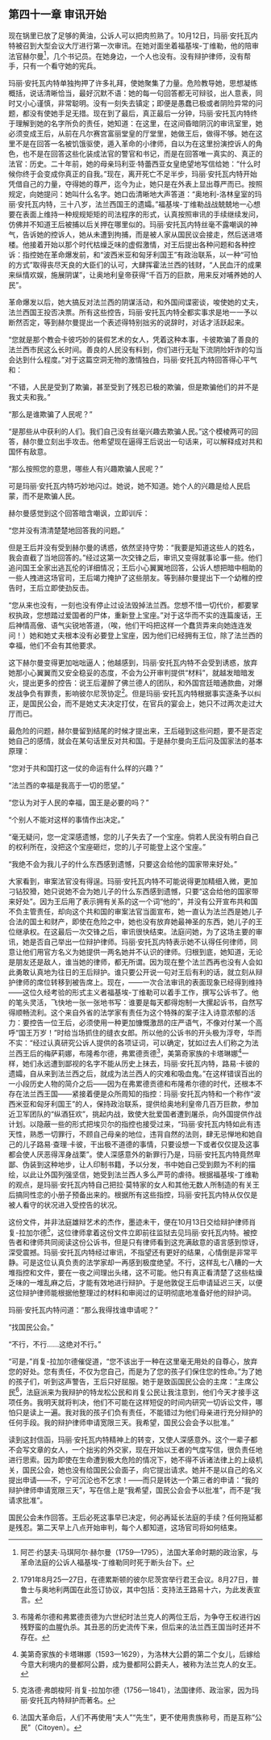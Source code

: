 ## 第四十一章 审讯开始

现在锅里已放了足够的黄油，公诉人可以把肉煎熟了。10月12日，玛丽·安托瓦内特被召到大型会议大厅进行第一次审讯。在她对面坐着福基埃-丁维勒，他的陪审法官赫尔曼[^1]，几个书记员。在她身边，一个人也没有。没有辩护律师，没有帮手，只有一个看守她的宪兵。

玛丽·安托瓦内特单独拘押了许多礼拜，使她聚集了力量。危险教导她，思想凝练概括，说话清晰恰当，最好沉默不语：她的每一句回答都无可辩驳，出人意表，同时又小心谨慎，非常聪明。没有一刻失去镇定；即便是愚蠢已极或者阴险异常的问题，都没有使她手足无措。现在到了最后，真正最后一分钟，玛丽·安托瓦内特终于理解到她的名字所负的责任，她知道：在这里，在这间昏暗阴沉的审讯室里，她必须变成王后，从前在凡尔赛宫富丽堂皇的厅堂里，她做王后，做得不够。她在这里不是在回答一名被饥饿驱使，遁入革命的小律师，自以为在这里扮演控诉人的角色，也不是在回答这些化装成法官的警官和书记，而是在回答唯一真实的、真正的法官：历史。二十年前，她的母亲玛利亚·特蕾西亚女皇绝望地写信给她：“什么时候你终于会变成你真正的自我。”现在，离开死亡不足半步，玛丽·安托瓦内特开始凭借自己的力量，夺得她的尊严，迄今为止，她只是在外表上显出尊严而已。按照规定，向她提问：她叫什么名字。她口齿清晰地大声答道：“奥地利-洛林皇室的玛丽·安托瓦内特，三十八岁，法兰西国王的遗孀。”福基埃-丁维勒战战兢兢地一心想要在表面上维持一种规规矩矩的司法程序的形式，认真按照审讯的手续继续发问，仿佛并不知道王后被捕以后关押在哪里似的。玛丽·安托瓦内特丝毫不露嘲讽的神气，告诉她的控诉人，她从未遭到拘捕，而是被人家从国民议会接走，然后送进塔楼。他接着开始以那个时代枯燥乏味的虚假激情，对王后提出各种问题和各种控诉：指控她在革命爆发前，和“波西米亚和匈牙利国王”有政治联系，以一种“可怕的方式”取得丧尽天良的大臣们的认可，大肆挥霍法兰西的钱财，“人民血汗的成果来纵情欢娱，施展阴谋”，让奥地利皇帝获得“千百万的巨款，用来反对哺养她的人民”。

革命爆发以后，她大搞反对法兰西的阴谋活动，和外国间谍密谈，唆使她的丈夫，法兰西国王投否决票。所有这些控告，玛丽·安托瓦内特全都实事求是地一一予以断然否定，等到赫尔曼提出一个表述得特别拙劣的说辞时，对话才活跃起来。

“您就是那个教会卡彼巧妙的装假艺术的女人，凭着这种本事，卡彼欺骗了善良的法兰西市民这么长时间。善良的人民没有料到，你们进行无耻下流阴险奸诈的勾当会达到什么程度。”对于这篇空洞无物的激情独白，玛丽·安托瓦内特回答得心平气和：

“不错，人民是受到了欺骗，甚至受到了残忍已极的欺骗，但是欺骗他们的并不是我丈夫和我。”

“那么是谁欺骗了人民呢？”

“是那些从中获利的人们。我们自己没有丝毫兴趣去欺骗人民。”这个模棱两可的回答，赫尔曼立刻出手攻击。他希望现在逼得王后说出一句话来，可以解释成对共和国怀有敌意。

“那么按照您的意思，哪些人有兴趣欺骗人民呢？”

可是玛丽·安托瓦内特巧妙地闪过。她说，她不知道。她个人的兴趣是给人民启蒙，而不是欺骗人民。

赫尔曼感觉到这个回答暗含嘲讽，立即训斥：

“您并没有清清楚楚地回答我的问题。”

但是王后并没有受到赫尔曼的诱惑，依然坚持守势：“我要是知道这些人的姓名，我会直截了当地回答的。”经过这第一次交锋之后，审讯又变得就事论事一些。他们追问国王全家出逃瓦伦的详细情况；王后小心翼翼地回答，公诉人想把暗中相助的一些人拽进这场官司，王后竭力掩护了这些朋友。等到赫尔曼提出下一个幼稚的控告时，王后立即使劲反击。

“您从来也没有，一刻也没有停止过设法毁掉法兰西。您想不惜一切代价，都要掌权执政，您想踏过爱国者的尸体，重新登上宝座。”对于这华而不实的连篇废话，王后神情高傲、语气尖锐地答道，（唉，他们干吗把这样一个蠢货弄来向她连连发问！）她和她丈夫根本没有必要登上宝座，因为他们已经拥有王位，除了法兰西的幸福，他们不会有其他要求。

这下赫尔曼变得更加咄咄逼人；他越感到，玛丽·安托瓦内特不会受到诱惑，放弃她那小心翼翼而又安全稳妥的态度，不会为公开审判提供“材料”，就越发暗暗发火，提出更多的控告：说王后灌醉了佛兰德人的团队，和外国宫廷暗通款曲，对爆发战争负有罪责，影响彼尔尼茨协定[^2]。但是玛丽·安托瓦内特根据事实逐条予以纠正，是国民公会，而不是她丈夫决定打仗，在官兵的宴会上，她只不过两次走过大厅而已。

最危险的问题，赫尔曼留到结尾的时候才提出来，王后碰到这些问题，要不是否定她自己的感情，就会在某句话里反对共和国。于是赫尔曼向王后问及国家法的基本原理：

“您对于共和国打这一仗的命运有什么样的兴趣？”

“法兰西的幸福是我高于一切的愿望。”

“您认为对于人民的幸福，国王是必要的吗？”

“个别人不能对这样的事情作出决定。”

“毫无疑问，您一定深感遗憾，您的儿子失去了一个宝座。倘若人民没有明白自己的权利所在，没把这个宝座砸烂，您的儿子可能登上这个宝座。”

“我绝不会为我儿子的什么东西感到遗憾，只要这会给他的国家带来好处。”

大家看到，审案法官没有得逞。玛丽·安托瓦内特不可能说得更加精细入微，更加刁钻狡猾，她只说她不会为她儿子的什么东西感到遗憾，只要“这会给他的国家带来好处”。因为王后用了表示拥有关系的这一个词“他的”，并没有公开宣布共和国不负主管责任，却向这个共和国的审案法官当面宣布，她一直认为法兰西是她儿子合法的国土和财产，即使在危险之中，她也没有放弃她最神圣的东西，她儿子的王位继承权。在这最后一次交锋之后，审讯很快结束。法庭问她，为了这场主要的审讯，她是否自己举出一位辩护律师。玛丽·安托瓦内特表示她不认得任何律师，同意让他们用官方名义为她提供一两名她并不认识的律师。归根到底，她知道，无论是朋友还是敌人，谁当她的律师，都无所谓。因为现在整个法兰西再也没有人会如此勇敢认真地为往日的王后辩护。谁只要公开说一句对王后有利的话，就立刻从辩护律师的席位转移到被告席上。现在，——一次合法审讯的表面现象已经得到维持——这位久经考验的形式主义者福基埃-丁维勒可以着手工作，撰写公诉书了。他的笔头灵活，飞快地一张一张地书写：谁要是每天都得炮制一大摞起诉书，自然写得顺畅流利。这个来自外省的法学家有责任为这个特殊的案子注入诗意浓郁的活力：要控告一位王后，必须使用一种更加慷慨激昂的庄严语气，不像对付某一个高呼“国王万岁！”时给当场抓住的缝衣女郎。所以他的公诉书的开头极为浮夸，华而不实：“经过认真研究公诉人提供的各项证词，可以确定，犹如过去人们称之为法兰西王后的梅萨莉娜，布隆希尔德，弗累德贡德[^3]，美第奇家族的卡塔琳娜[^4]一样，她们永远遭到鄙视的名字不能从历史上抹去，玛丽·安托瓦内特，路易·卡彼的遗孀，自从来到法兰西之后，就成为法兰西人的灾难和吸血鬼。”在这样错误百出的一小段历史人物的简介之后——因为在弗累德贡德和布隆希尔德的时代，还根本不存在法兰西王国——紧接着便是众所周知的指控：玛丽·安托瓦内特和一个称作“波西米亚和匈牙利国王”的人，保持政治联系，提供给奥地利皇帝几百万巨款，参加近卫军团队的“纵酒狂欢”，挑起内战，致使大批爱国者遭到屠杀，向外国提供作战计划。以隐蔽一些的形式把埃贝尔的指控也接受过来，“玛丽·安托瓦内特如此有违天性，熟悉一切罪行，不顾自己母亲的地位，违背自然的法则，肆无忌惮地和她自己的儿子路易·查理·卡彼，干出极不道德的事情，只要设想一下或者仅仅提及这事都会使人厌恶得浑身战栗”。使人深感意外的新罪行乃是，玛丽·安托瓦内特竟然卑鄙、伪装到这种地步，让人印制书籍，予以分发，书中她自己受到颇为不利的描绘，以此让外国列强坚信，她受到法兰西人多么严苛的虐待。根据福基埃-丁维勒的观点，是玛丽·安托瓦内特自己把拉·莫特家的女人和其他无数人所制造的有关王后搞同性恋的小册子预备出来的。根据所有这些指控，玛丽·安托瓦内特从仅仅是被人看守的状况进入受控告的状况。

这份文件，并非法庭雄辩艺术的杰作，墨迹未干，便在10月13日交给辩护律师肖复-拉加尔德[^5]，这位律师拿着这份文件立即前往监狱去见玛丽·安托瓦内特。被控告者和律师共同阅读这份公诉书，但是只有律师看到这充满敌意的语言感到惊讶，深受震撼。玛丽·安托瓦内特经过审讯，不指望还有更好的结果，心情倒是非常平静。可是这位认真负责的法学家却一再感到极度绝望。不行，这样乱七八糟的一大堆指控和文件，要在一夜之间理出头绪，这不可能。他只有真正看清楚了这些枯燥乏味的一堆乱麻之后，才能有效地进行辩护。于是他敦促王后申请延迟三天，以便这位辩护律师能根据他整理过的材料和审阅过的证明彻底地准备好他的辩护词。

玛丽·安托瓦内特问道：“那么我得找谁申请呢？”

“找国民公会。”

“不行，不行……这绝对不行。”

“可是，”肖复-拉加尔德催促道，“您不该出于一种在这里毫无用处的自尊心，放弃您的好处。您有责任，不仅为您自己，而是为了您的孩子们保住您的性命。”为了她的孩子们，听到这声警告，王后只好屈服。她于是致函国民公会的主席：“主席公民[^6]，法庭派来为我辩护的特龙松公民和肖复公民让我注意到，他们今天才接手这项任务。我明天就将判决，他们不可能在这样短促的时间内研究一切诉讼文件，哪怕只是读上一遍。我对我的孩子们负有责任，不能错过为他们母亲进行充分辩护的任何手段。我的辩护律师申请宽限三天。我希望，国民公会会予以批准。”

读到这封信函，玛丽·安托瓦内特精神上的转变，又使人深感意外。这个一辈子都不会写文章的女人，一个拙劣的外交家，现在开始以王者的气度写信，很负责任地进行思索。因为即使在生命遭到极大危险的情况下，她不得不诉诸法律上的上级机关，国民公会，她也没有给国民公会面子，向它提出请求。她并不是以自己的名义提出申请——不，宁可沉沦也不乞求！——而只是转达一个第三者的申请：“我的辩护律师申请宽限三天”，写在信上是“我希望，国民公会会予以批准”，而不是“我请求批准”。

国民公会未作回答。王后必死这事早已决定，何必再延长法庭的手续？任何拖延都是残忍。第二天早上八点开始审判，每个人都知道，这场官司将如何结束。

[^1]: 阿芒·约瑟夫·马琪阿尔·赫尔曼（1759—1795），法国大革命时期的政治家，与革命法庭的公诉人福基埃-丁维勒同时死于断头台下。
[^2]: 1791年8月25—27日，在德累斯顿的彼尔尼茨宫举行君王会议。8月27日，普鲁士与奥地利两国在此签订协议，其中包括：支持法王路易十六，为此发表宣言。
[^3]: 布隆希尔德和弗累德贡德为六世纪时法兰克人的两位王后，为争夺王权进行凶残野蛮的血腥仇杀。其丑恶的历史流传下来，但后来的法兰西王国当时还并不存在。
[^4]: 美第奇家族的卡塔琳娜（1593—1629），为洛林大公爵的第二个女儿，后嫁给今意大利境内的曼都阿公爵，成为曼都阿公爵夫人，被称为法兰克人的女王。
[^5]: 克洛德·弗朗梭阿·肖复-拉加尔德（1756—1841），法国律师、政治家，因为玛丽·安托瓦内特辩护而著名。
[^6]: 法国大革命后，人们不再使用“夫人”“先生”，更不使用贵族称号，而是互称“公民”（Citoyen）。

